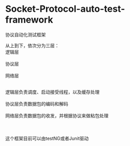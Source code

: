 Socket-Protocol-auto-test-framework
===================================

协议自动化测试框架

从上到下，依次分为三层：
                <br>逻辑层</br>
                <br>协议层</br>
                <br>网络层</br>
                
<br>逻辑层负责调度、启动接受线程，以及缓存处理</br>
<br>协议层负责数据包的编码和解码</br>
<br>网络层负责数据包的收发，并根据协议来做粘包处理</br>
<br></br>
<br>这个框架目前可以由testNG或者Junit驱动</br>
